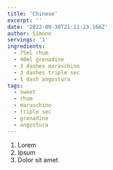 ```yaml
---
title: 'Chinese'
excerpt: ''
date: '2022-09-30T21:11:23.166Z'
author: Simone
servings: '1'
ingredients:
  - 75ml rhum
  - 40ml grenadine
  - 3 dashes maraschino
  - 3 dashes triple sec
  - 1 dash angostura
tags:
  - sweet
  - rhum
  - maraschino
  - triple sec
  - grenadine
  - angostura
---
```


1. Lorem
1. Ipsum
1. Dolor sit amet
